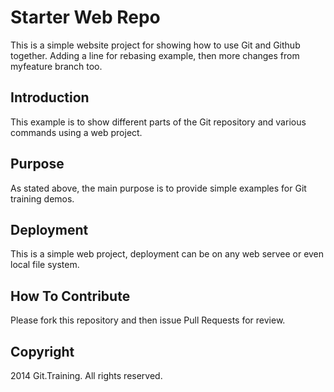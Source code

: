# Starter Web Repo

This is a simple website project for showing how to use Git and Github together.  Adding a line for rebasing example, then more changes from myfeature branch too.

## Introduction

This example is to show different parts of the Git repository and various commands using a web project.
## Purpose

As stated above, the main purpose is to provide simple examples for Git training demos.

## Deployment

This is a simple web project, deployment can be on any web servee or even local file system.

## How To Contribute

Please fork this repository and then issue Pull Requests for review.

## Copyright

2014 Git.Training. All rights reserved.